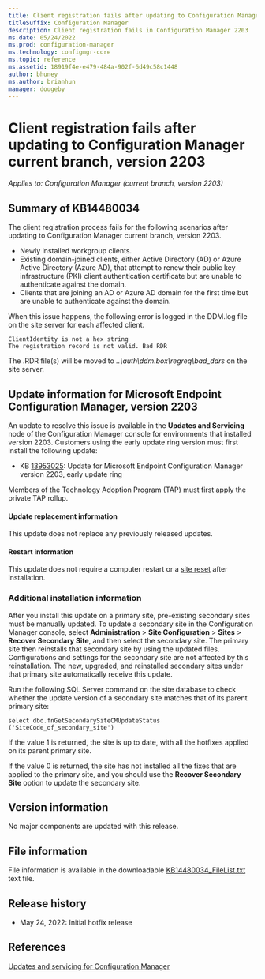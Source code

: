 ```yaml
---
title: Client registration fails after updating to Configuration Manager current branch, version 2203
titleSuffix: Configuration Manager
description: Client registration fails in Configuration Manager 2203
ms.date: 05/24/2022
ms.prod: configuration-manager
ms.technology: configmgr-core
ms.topic: reference
ms.assetid: 18919f4e-e479-484a-902f-6d49c58c1448
author: bhuney
ms.author: brianhun
manager: dougeby
---
```

# Client registration fails after updating to Configuration Manager current branch, version 2203

*Applies to: Configuration Manager (current branch, version 2203)*

## Summary of KB14480034
The client registration process fails for the following scenarios after updating to Configuration Manager current branch, version 2203.
- Newly installed workgroup clients.
- Existing domain-joined clients, either Active Directory (AD) or Azure Active Directory (Azure AD), that attempt to renew their public key infrastructure (PKI) client authentication certificate but are unable to authenticate against the domain. 
- Clients that are joining an AD or Azure AD domain for the first time but are unable to authenticate against the domain. 

When this issue happens, the following error is logged in the DDM.log file on the site server for each affected client.
   ```text
   ClientIdentity is not a hex string
   The registration record is not valid. Bad RDR
   ```
The .RDR file(s) will be moved to *..\auth\ddm.box\regreq\bad_ddrs* on the site server.

## Update information for Microsoft Endpoint Configuration Manager, version 2203
An update to resolve this issue is available in the **Updates and Servicing** node of the Configuration Manager console for environments that installed version 2203. 
Customers using the early update ring version must first install the following update:
- KB [13953025](../../hotfix/2203/13953025.md): Update for Microsoft Endpoint Configuration Manager version 2203, early update ring

Members of the Technology Adoption Program (TAP) must first apply the private TAP rollup. 

#### Update replacement information
This update does not replace any previously released updates.

#### Restart information
This update does not require a computer restart or a [site reset](../../core/servers/manage/modify-your-infrastructure.md#bkmk_reset) after installation.

### Additional installation information
After you install this update on a primary site, pre-existing secondary sites must be manually updated. To update a secondary site in the Configuration Manager console, select **Administration** > **Site Configuration** > **Sites** >  **Recover Secondary Site**, and then select the secondary site. The primary site then reinstalls that secondary site by using the updated files. Configurations and settings for the secondary site are not affected by this reinstallation. The new, upgraded, and reinstalled secondary sites under that primary site automatically receive this update.

Run the following SQL Server command on the site database to check whether the update version of a secondary site matches that of its parent primary site:
   ```code
   select dbo.fnGetSecondarySiteCMUpdateStatus ('SiteCode_of_secondary_site')
   ```
If the value 1 is returned, the site is up to date, with all the hotfixes applied on its parent primary site.

If the value 0 is returned, the site has not installed all the fixes that are applied to the primary site, and you should use the **Recover Secondary Site** option to update the secondary site.

## Version information
No major components are updated with this release.

## File information
File information is available in the downloadable [KB14480034_FileList.txt](https://aka.ms/KB14480034_FileList) text file.

## Release history
- May 24, 2022: Initial hotfix release

## References
[Updates and servicing for Configuration Manager](../../core/servers/manage/updates.md)